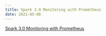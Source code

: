 ```yaml
---
title: Spark 3.0 Monitoring with Prometheus 
date: 2021-05-06
---
```


[Spark 3.0 Monitoring with Prometheus](https://dzlab.github.io/bigdata/2020/07/03/spark3-monitoring-1/)

